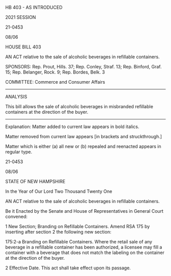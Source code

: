  HB 403 - AS INTRODUCED

 

 

2021 SESSION

 21-0453

 08/06

 

HOUSE BILL 403

 

AN ACT relative to the sale of alcoholic beverages in refillable containers.

 

SPONSORS: Rep. Prout, Hills. 37; Rep. Conley, Straf. 13; Rep. Binford, Graf. 15; Rep. Belanger, Rock. 9; Rep. Bordes, Belk. 3

 

COMMITTEE: Commerce and Consumer Affairs

 

-----------------------------------------------------------------

 

ANALYSIS

 

 This bill allows the sale of alcoholic beverages in misbranded refillable containers at the direction of the buyer.

 

- - - - - - - - - - - - - - - - - - - - - - - - - - - - - - - - - - - - - - - - - - - - - - - - - - - - - - - - - - - - - - - - - - - - - - - - - - - 

 

Explanation: Matter added to current law appears in bold italics.

 Matter removed from current law appears [in brackets and struckthrough.]

 Matter which is either (a) all new or (b) repealed and reenacted appears in regular type.

 21-0453

 08/06

 

STATE OF NEW HAMPSHIRE

 

In the Year of Our Lord Two Thousand Twenty One

 

AN ACT relative to the sale of alcoholic beverages in refillable containers.

 

Be it Enacted by the Senate and House of Representatives in General Court convened:

 

 1 New Section; Branding on Refillable Containers. Amend RSA 175 by inserting after section 2 the following new section:

 175:2-a Branding on Refillable Containers. Where the retail sale of any beverage in a refillable container has been authorized, a licensee may fill a container with a beverage that does not match the labeling on the container at the direction of the buyer.

 2 Effective Date. This act shall take effect upon its passage.


